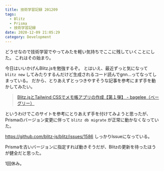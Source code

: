 ```yaml
---
title: 技術学習記録 201209
tags:
  - Blitz
  - Prisma
  - 技術学習記録
date: 2020-12-09 21:05:29
category: Development
---
```


どうせなので技術学習でやってみたを軽い気持ちでここに残していくことにした。
これはその始まり。

今日はいいかげんBlitz.jsを勉強するぞ。
とはいえ、最近ずっと気になって `blitz new` してみたりするんだけど生成されるコード読んでgnn…ってなってしまっている。
だから、とりあえずとっつきやすそうな記事を参考にまず手を動かしてみたい。

> [Blitz.jsとTailwind CSSでメモ帳アプリの作成【第１弾】 - bagelee（ベーグリー）](https://bagelee.com/programming/blitz-js-tailwind/)

というわけでこのサイトを参考にとりあえず手を付けてみようと思ったが、Prismaのバージョン変更に伴って `blitz db migrate` が正常に動かなくなっていた。

https://github.com/blitz-js/blitz/issues/1586
しっかりIssueになっている。

Prismaを古いバージョンに指定すれば動きそうだが、Blitzの更新を待ったほうが健全だと思った。

1回休み。
